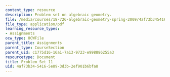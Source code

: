 ```yaml
---
content_type: resource
description: Problem set on algebraic geometry.
file: /media/courses/18-726-algebraic-geometry-spring-2009/4af73b3454165e893d3b2ef901b6bfa8_MIT18_726s09_pset11.pdf
file_type: application/pdf
learning_resource_types:
- Assignments
ocw_type: OCWFile
parent_title: Assignments
parent_type: CourseSection
parent_uid: c1775d16-16a1-7a13-9723-e998886255a3
resourcetype: Document
title: Problem Set 11
uid: 4af73b34-5416-5e89-3d3b-2ef901b6bfa8
---
```

